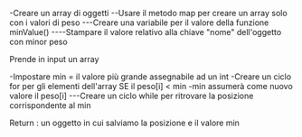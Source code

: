 <!--
TRACCIA

Creare un array di oggetti:
Ogni oggetto descriverà una bici da corsa con le seguenti proprietà: nome e peso.
Stampare a schermo la bici con peso minore utilizzando  template literal.
-->

-Creare un array di oggetti
--Usare il metodo map per creare un array solo con i valori di peso
---Creare una variabile per il valore della funzione minValue()
----Stampare il valore relativo alla chiave "nome" dell'oggetto con minor peso

<!--FUNZIONE minValue()-->
Prende in input un array
<!---->
-Impostare min = il valore più grande assegnabile ad un int
-Creare un ciclo for per gli elementi dell'array
    SE il peso[i] < min
        -min assumerà come nuovo valore il peso[i]
---Creare un ciclo while per ritrovare la posizione corrispondente al min
<!---->
Return : un oggetto in cui salviamo la posizione e il valore min